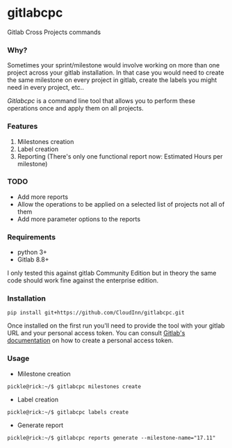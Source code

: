 # gitlabcpc
Gitlab Cross Projects commands


### Why?
Sometimes your sprint/milestone would involve working on more than one project across your gitlab installation. 
In that case you would need to create the same milestone on every project in gitlab, create the labels you might need
in every project, etc..

*Gitlabcpc* is a command line tool that allows you to perform these operations once and apply them on all projects.

### Features

1. Milestones creation
2. Label creation
3. Reporting (There's only one functional report now: Estimated Hours per milestone)

### TODO

* Add more reports
* Allow the operations to be applied on a selected list of projects not all of them
* Add more parameter options to the reports 

### Requirements

* python 3+
* Gitlab 8.8+

I only tested this against gitlab Community Edition but in theory 
the same code should work fine against the enterprise edition.

### Installation

```
pip install git+https://github.com/CloudInn/gitlabcpc.git
```

Once installed on the first run you'll need to provide the tool with your gitlab URL and your personal access token.
You can consult [Gitlab's documentation](https://docs.gitlab.com/ee/user/profile/personal_access_tokens.html) on how to 
create a personal access token.

### Usage


* Milestone creation
```
pickle@rick:~/$ gitlabcpc milestones create
```

* Label creation
```
pickle@rick:~/$ gitlabcpc labels create
```

* Generate report
```
pickle@rick:~/$ gitlabcpc reports generate --milestone-name="17.11"
```
